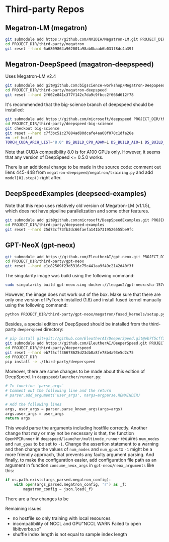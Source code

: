 # Third-party Repos

## Megatron-LM (megatron)

```bash
git submodule add https://github.com/NVIDIA/Megatron-LM.git PROJECT_DIR/third-party/megatron
cd PROJECT_DIR/third-party/megatron
git reset --hard 6a6809864a962001a98ab8baab6b031f8dc4a39f 
```

## Megatron-DeepSpeed (magatron-deepspeed)

Uses Megatron-LM v2.4

```bash
git submodule add git@github.com:bigscience-workshop/Megatron-DeepSpeed.git PROJECT_DIR/third-party/magatron-deepspeed    
cd PROJECT_DIR/third-party/magatron-deepspeed
git reset --hard 2f662e841c377f142c7da9c9fbcc2f666d612f78  
```

It's recommended that the big-science branch of deepspeed should be installed:
```bash
git submodule add https://github.com/microsoft/deepspeed PROJECT_DIR/third-party/deepspeed-big-science
cd PROJECT_DIR/third-party/deepspeed-big-science
git checkout big-science
git reset --hard c7f3bc51c27884ad80dcafe4aa60f070c1dfa26e
rm -rf build
TORCH_CUDA_ARCH_LIST="8.0" DS_BUILD_CPU_ADAM=1 DS_BUILD_AIO=1 DS_BUILD_UTILS=1 pip install -e . --global-option="build_ext" --global-option="-j8" --no-cache -v --disable-pip-version-check
```
Note that CUDA compatibility 8.0 is for A100 GPUs only.
However, it seems that any version of DeepSpeed <= 0.5.0 works.

There is an additional change to be made in the source code: comment out liens 445-448 from `megatron-deepspeed/megatron/training.py` and add `model[0].step()` right after.


##  DeepSpeedExamples (deepseed-examples)

Note that this repo uses relatively old version of Megatron-LM (v1.1.5), which does not have pipeline parallelization and some other features.

```bash
git submodule add git@github.com:microsoft/DeepSpeedExamples.git PROJECT_DIR/third-party/deepseed-examples
cd PROJECT_DIR/third-party/deepseed-examples
git reset --hard 25d73cf73fb3dc66faefa141b7319526555be9fc 
```

## GPT-NeoX (gpt-neox)

```bash
git submodule add https://github.com/EleutherAI/gpt-neox.git PROJECT_DIR/third-party/gpt-neox
cd PROJECT_DIR/third-party/gpt-neox
git reset --hard e1c82509f23d5316c75c441aa9f49c2142d40f3f
```

The singularity image was build using the following command:
```bash
sudo singularity build gpt-neox.simg docker://leogao2/gpt-neox:sha-157d29d
```

However, the image does not work out of the box. 
Make sure that there are only one version of PyTorch installed (1.8) and install fused kernel manually using the following command:
```bash
python PROJECT_DIR/third-party/gpt-neox/megatron/fused_kernels/setup.py install --user
```

Besides, a special edition of DeepSpeed should be installed from the third-party `deeperspeed` directory:
```bash
# pip install git+git://github.com/EleutherAI/DeeperSpeed.git@eb7f5cff36678625d23db8a8fe78b4a93e5d2c75#egg=deepspeed
git submodule add https://github.com/EleutherAI/DeeperSpeed.git PROJECT_DIR/third-party/deeperspeed
cd PROJECT_DIR/third-party/deeperspeed
git reset --hard eb7f5cff36678625d23db8a8fe78b4a93e5d2c75
cd PROJECT_DIR
pip install -e ./third-party/deeperspeed
```

Moreover, there are some changes to be made about this edition of DeepSpeed. 
In `deepspeed/launcher/runner.py`:
```python
# In function `parse_args`
# Comment out the following line and the return
# parser.add_argument('user_args', nargs=argparse.REMAINDER)

# Add the following lines
args, user_args = parser.parse_known_args(args=args)
args.user_args = user_args
return args
```
This would parse the arguments including hostfile correctly.
Another change that may or may not be necessary is that, the function `OpenMPIRunner` in `deepspeed/launcher/multinode_runner` requires `num_nodes` and `num_gpus` to be set to `-1`. 
Change the assertion statement to a warning and then change the values of `num_nodes` and `num_gpus` to `-1` might be a more friendly approach, that prevents any faulty argument parsing.
And finally, to make the configuration easier, add configuration file path as an argument in function `consume_neox_args` in `gpt-neox/neox_arguments` like this:
```python
if os.path.exists(args_parsed.megatron_config):
    with open(args_parsed.megatron_config, 'r') as _f:
        megatron_config = json.load(_f)
```


There are a few changes to be

Remaining issues
- no hostfile so only training with local resources
- incompatibility of NCCL and GPU"NCCL WARN Failed to open libibverbs.so"
- shuffle index length is not equal to sample index length 